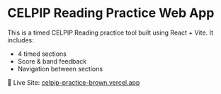 # CELPIP Reading Practice Web App

This is a timed CELPIP Reading practice tool built using React + Vite. It includes:
- 4 timed sections
- Score & band feedback
- Navigation between sections

🔗 Live Site: [celpip-practice-brown.vercel.app](https://celpip-practice-brown.vercel.app)

